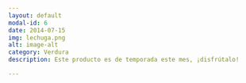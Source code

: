```yaml
---
layout: default
modal-id: 6
date: 2014-07-15
img: lechuga.png
alt: image-alt
category: Verdura
description: Este producto es de temporada este mes, ¡disfrútalo!

---
```

